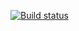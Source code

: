 [![Build status](https://ci.appveyor.com/api/projects/status/dnk908ovnubcyw9l/branch/main?svg=true)](https://ci.appveyor.com/project/AsaulkaKsenia/rest/branch/main)
